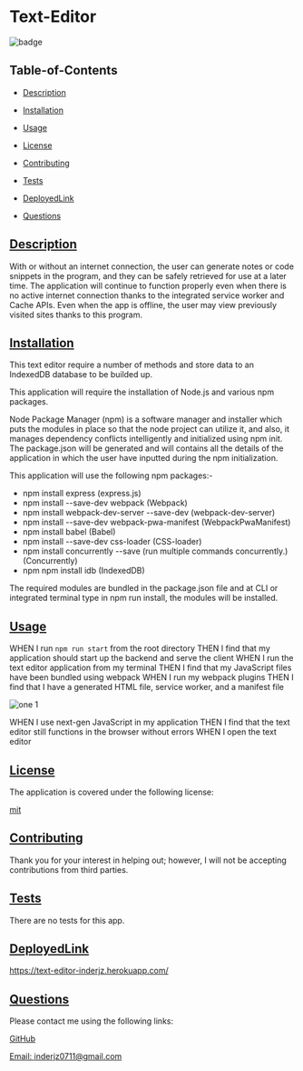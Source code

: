 # Text-Editor
  
  
  ![badge](https://img.shields.io/badge/license-mit-blue)
    

  ## Table-of-Contents

  * [Description](#description)
  * [Installation](#installation)
  * [Usage](#usage)
  
  * [License](#license)
    
  * [Contributing](#contributing)
  * [Tests](#tests)
  * [DeployedLink](#deployedlink)
  * [Questions](#questions)
  
  ## [Description](#table-of-contents)

  With or without an internet connection, the user can generate notes or code snippets in the program, and they can be safely retrieved for use at a later time. The application will continue to function properly even when there is no active internet connection thanks to the integrated service worker and Cache APIs. Even when the app is offline, the user may view previously visited sites thanks to this program.

  ## [Installation](#table-of-contents)

  This text editor require a number of methods and store data to an IndexedDB database to be builded up.

This application will require the installation of Node.js and various npm packages.

Node Package Manager (npm) is a software manager and installer which puts the modules in place so that the node project can utilize it, and also, it manages dependency conflicts intelligently and initialized using npm init. The package.json will be generated and will contains all the details of the application in which the user have inputted during the npm initialization.

This application will use the following npm packages:-

  * npm install express (express.js)
  * npm install --save-dev webpack (Webpack)
  * npm install webpack-dev-server --save-dev (webpack-dev-server)
  * npm install --save-dev webpack-pwa-manifest (WebpackPwaManifest)
  * npm install babel (Babel)
  * npm install --save-dev css-loader (CSS-loader)
  * npm install concurrently --save (run multiple commands concurrently.) (Concurrently)
  * npm npm install idb (IndexedDB)

The required modules are bundled in the package.json file and at CLI or integrated terminal type in npm run install, the modules will be installed.



 ## [Usage](#table-of-contents)

  WHEN I run `npm run start` from the root directory
    THEN I find that my application should start up the backend and serve the client
    WHEN I run the text editor application from my terminal
    THEN I find that my JavaScript files have been bundled using webpack
    WHEN I run my webpack plugins
    THEN I find that I have a generated HTML file, service worker, and a manifest file
    
   ![one 1](https://user-images.githubusercontent.com/112728880/218630967-b6223a34-d608-41d0-83fe-16e6b008b39d.png)
   
   WHEN I use next-gen JavaScript in my application
THEN I find that the text editor still functions in the browser without errors
WHEN I open the text editor





  
  ## [License](#table-of-contents)

  The application is covered under the following license:

  
  [mit](https://choosealicense.com/licenses/mit)
    
    

  ## [Contributing](#table-of-contents)
  
  
  Thank you for your interest in helping out; however, I will not be accepting contributions from third parties.
    

  ## [Tests](#table-of-contents)

  There are no tests for this app.
  
  
   ## [DeployedLink](#table-of-contents)

https://text-editor-inderjz.herokuapp.com/


  ## [Questions](#table-of-contents)

  Please contact me using the following links:

  [GitHub](https://github.com/inderjz)

  [Email: inderjz0711@gmail.com](mailto:inderjz0711@gmail.com)






